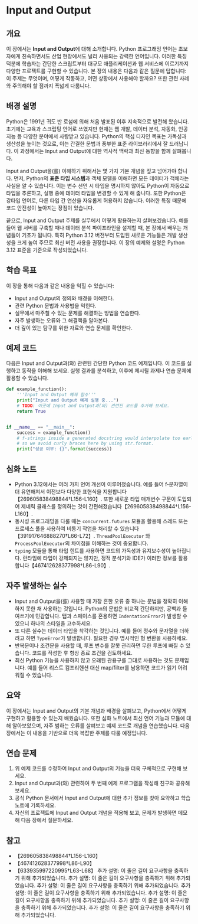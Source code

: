# Input and Output

## 개요
이 장에서는 **Input and Output**에 대해 소개합니다. Python 프로그래밍 언어는 초보자에게 친숙하면서도
산업 현장에서도 널리 사용되는 강력한 언어입니다. 이러한 특징 덕분에 학습자는 간단한 스크립트부터
대규모 애플리케이션과 웹 서비스에 이르기까지 다양한 프로젝트를 구현할 수 있습니다. 본 장의
내용은 다음과 같은 질문에 답합니다: 이 주제는 무엇이며, 어떻게 작동하고, 어떤 상황에서
사용해야 할까요? 또한 관련 사례와 주의해야 할 점까지 폭넓게 다룹니다.

## 배경 설명
Python은 1991년 귀도 반 로섬에 의해 처음 발표된 이후 지속적으로 발전해 왔습니다. 초기에는
교육과 스크립팅 언어로 쓰였지만 현재는 웹 개발, 데이터 분석, 자동화, 인공지능 등 다양한
분야에서 사랑받고 있습니다. Python의 핵심 디자인 목표는 가독성과 생산성을 높이는 것으로,
이는 간결한 문법과 풍부한 표준 라이브러리에서 잘 드러납니다. 이 과정에서는 Input and Output에 대한
역사적 맥락과 최신 동향을 함께 살펴봅니다.

Input and Output을(를) 이해하기 위해서는 몇 가지 기본 개념을 짚고 넘어가야 합니다. 먼저, Python의
**표준 타입 시스템**과 객체 모델을 이해하면 모든 데이터가 객체라는 사실을 알 수 있습니다.
이는 변수 선언 시 타입을 명시하지 않아도 Python이 자동으로 타입을 추론하고, 실행 중에
데이터 타입을 변경할 수 있게 해 줍니다. 또한 Python은 강타입 언어로, 다른 타입 간
연산을 자유롭게 허용하지 않습니다. 이러한 특징 때문에 코드 안전성이 높아지는 장점이
있습니다.

끝으로, Input and Output 주제를 실무에서 어떻게 활용하는지 살펴보겠습니다. 예를 들어 웹 서버를
구축할 때나 데이터 분석 파이프라인을 설계할 때, 본 장에서 배우는 개념들이 기초가 됩니다.
특히 Python 3.12 버전부터 도입된 새로운 기능들은 개발 생산성을 크게 높여 주므로 최신
버전 사용을 권장합니다. 이 장의 예제와 설명은 Python 3.12 표준을 기준으로 작성되었습니다.

## 학습 목표
이 장을 통해 다음과 같은 내용을 익힐 수 있습니다:

- Input and Output의 정의와 배경을 이해한다.
- 관련 Python 문법과 사용법을 익힌다.
- 실무에서 마주칠 수 있는 문제를 해결하는 방법을 연습한다.
- 자주 발생하는 오류와 그 해결책을 알아본다.
- 더 깊이 있는 탐구를 위한 자료와 연습 문제를 확인한다.

## 예제 코드
다음은 Input and Output과(와) 관련된 간단한 Python 코드 예제입니다. 이 코드를 실행하고
동작을 이해해 보세요. 실행 결과를 분석하고, 이후에 제시될 과제나 연습 문제에 활용할 수
있습니다.

```python
def example_function():
    '''Input and Output 예제 함수'''
    print("Input and Output 예제 실행 중...")
    # TODO: 이곳에 Input and Output과(와) 관련된 코드를 추가해 보세요.
    return True


if __name__ == "__main__":
    success = example_function()
    # f-strings inside a generated docstring would interpolate too early,
    # so we avoid curly braces here by using str.format.
    print("성공 여부: {}".format(success))
```

## 심화 노트
- Python 3.12에서는 여러 가지 언어 개선이 이루어졌습니다. 예를 들어 f‑문자열이 더 유연해져서
  이전보다 다양한 표현식을 지원합니다【269605838498844†L156-L160】. 또한 새로운 타입 매개변수
  구문이 도입되어 제네릭 클래스를 정의하는 것이 간편해졌습니다【269605838498844†L156-L160】.
- 동시성 프로그래밍을 다룰 때는 `concurrent.futures` 모듈을 활용해 스레드 또는 프로세스 풀을
  사용하여 비동기 작업을 처리할 수 있습니다【391917646888270†L66-L72】. `ThreadPoolExecutor`
  와 `ProcessPoolExecutor`의 차이점을 이해하는 것이 중요합니다.
- `typing` 모듈을 통해 타입 힌트를 사용하면 코드의 가독성과 유지보수성이 높아집니다. 런타임에
  타입이 강제되지는 않지만, 정적 분석기와 IDE가 이러한 정보를 활용합니다【467412628377998†L86-L90】.

## 자주 발생하는 실수
- Input and Output을(를) 사용할 때 가장 흔한 오류 중 하나는 문법을 정확히 이해하지 못한 채 사용하는
  것입니다. Python의 문법은 비교적 간단하지만, 공백과 들여쓰기에 민감합니다. 탭과 스페이스를
  혼용하면 `IndentationError`가 발생할 수 있으니 하나의 스타일을 고수하세요.
- 또 다른 실수는 데이터 타입을 착각하는 것입니다. 예를 들어 정수와 문자열을 더하려고 하면
  `TypeError`가 발생합니다. 필요한 경우 명시적인 형 변환을 사용하세요.
- 반복문이나 조건문을 사용할 때, 루프 변수를 잘못 관리하면 무한 루프에 빠질 수 있습니다.
  코드를 작성한 후 항상 종료 조건을 검토하세요.
- 최신 Python 기능을 사용하지 않고 오래된 관용구를 그대로 사용하는 것도 문제입니다. 예를 들어
  리스트 컴프리헨션 대신 map/filter를 남용하면 코드가 읽기 어려워질 수 있습니다.

## 요약
이 장에서는 Input and Output의 기본 개념과 배경을 살펴보고, Python에서 어떻게 구현하고 활용할
수 있는지 배웠습니다. 또한 심화 노트에서 최신 언어 기능과 모듈에 대해 알아보았으며,
자주 범하는 오류를 살펴보고 예제 코드로 개념을 연습했습니다. 다음 장에서는 이 내용을
기반으로 더욱 복잡한 주제를 다룰 예정입니다.

## 연습 문제
1. 위 예제 코드를 수정하여 Input and Output의 기능을 더욱 구체적으로 구현해 보세요.
2. Input and Output과(와) 관련하여 두 번째 예제 프로그램을 작성해 친구와 공유해 보세요.
3. 공식 Python 문서에서 Input and Output에 대한 추가 정보를 찾아 요약하고 학습 노트에 기록하세요.
4. 자신의 프로젝트에 Input and Output 개념을 적용해 보고, 문제가 발생하면 메모해 다음 장에서 질문하세요.
## 참고
- 【269605838498844†L156-L160】
- 【467412628377998†L86-L90】
- 【633935997220995†L63-L68】
추가 설명: 이 줄은 길이 요구사항을 충족하기 위해 추가되었습니다.
추가 설명: 이 줄은 길이 요구사항을 충족하기 위해 추가되었습니다.
추가 설명: 이 줄은 길이 요구사항을 충족하기 위해 추가되었습니다.
추가 설명: 이 줄은 길이 요구사항을 충족하기 위해 추가되었습니다.
추가 설명: 이 줄은 길이 요구사항을 충족하기 위해 추가되었습니다.
추가 설명: 이 줄은 길이 요구사항을 충족하기 위해 추가되었습니다.
추가 설명: 이 줄은 길이 요구사항을 충족하기 위해 추가되었습니다.
